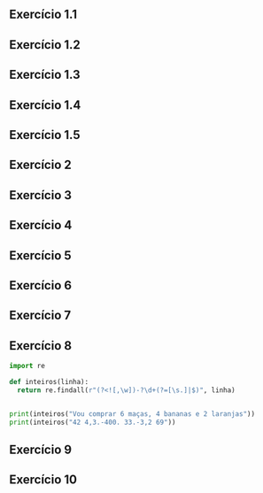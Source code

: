 
## Exercício 1.1


## Exercício 1.2


## Exercício 1.3


## Exercício 1.4


## Exercício 1.5


## Exercício 2


## Exercício 3


## Exercício 4


## Exercício 5


## Exercício 6


## Exercício 7


## Exercício 8

```python
import re

def inteiros(linha):
  return re.findall(r"(?<![,\w])-?\d+(?=[\s.]|$)", linha)


print(inteiros("Vou comprar 6 maças, 4 bananas e 2 laranjas"))
print(inteiros("42 4,3.-400. 33.-3,2 69"))

```
[//]: <> (['6', '4', '2'])
[//]: <> (['42', '-400', '33', '69'])


## Exercício 9


## Exercício 10
